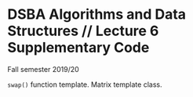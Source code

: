# DSBA Algorithms and Data Structures // Lecture 6 Supplementary Code
Fall semester 2019/20

`swap()` function template.
Matrix template class.